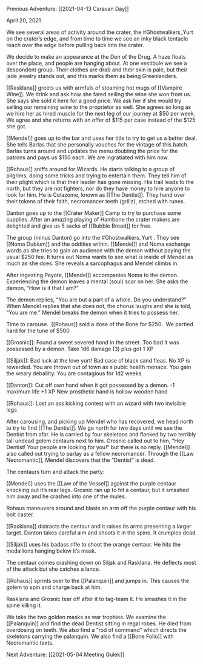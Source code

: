 Previous Adventure: [[2021-04-13 Caravan Day]]

April 20, 2021

We see several areas of activity around the crater, the #Ghostwalkers_Yurt  on the crater’s edge, and from time to time we see an inky black tentacle reach over the edge before pulling back into the crater. 

We decide to make an appearance at the Den of the Drug. A haze floats over the place, and people are hanging about. At one vestibule we see a despondent group. Their clothes are drab and their skin is pale, but their jade jewelry stands out, and this marks them as being Greenlanders. 

[[Rasklana]] greets us with armfuls of steaming hot mugs of [[Vampire Wine]]. We drink and ask how she fared selling the wine she won from us. She says she sold it here for a good price. We ask her if she would try selling our remaining wine to the proprietor as well. She agrees so long as we hire her as hired muscle for the next leg of our journey at $50 per week. We agree and she returns with an offer of $115 per case instead of the $125 she got. 

[[Mendel]] goes up to the bar and uses her title to try to get us a better deal. She tells Barlas that she personally vouches for the vintage of this batch. Barlas turns around and updates the menu doubling the price for the patrons and pays us $150 each. We are ingratiated with him now. 

[[Rohaus]] sniffs around for Wizards. He starts talking to a group of pilgrims, doing some tricks and trying to entertain them. They tell him of their plight which is that their leader has gone missing. His trail leads to the north, but they are not fighters, nor do they have money to hire anyone to look for him. He is Celazome, known as [[The Dentist]]. They hand over their tokens of their faith, necromancer teeth (grillz), etched with runes. 

Danton goes up to the [[Crater Maker]] Camp to try to purchase some supplies. After an amazing playing of Hambone the crater makers are delighted and give us 5 sacks of [[Bubble Bread]] for free. 

The group (minus Danton) go into the #Ghostwalkers_Yurt . They see [[Noma Dubium]] and the oddities within. [[Mendel]] and Noma exchange words as she tries to gain an audience with the demon without paying the usual $250 fee. It turns out Noma wants to see what is inside of Mendel as much as she does. She reveals a sarcophagus and Mendel climbs in.  
 
After ingesting Peyote, [[Mendel]] accompanies Noma to the demon. Experiencing the demon leaves a mental (soul) scar on her. She asks the demon, “How is it that I am?”

The demon replies, “You are but a part of a whole. Do you understand?” When Mendel replies that she does not, the chorus laughs and she is told, “You are me.” Mendel breaks the demon when it tries to possess her.

Time to carouse.  [[Rohaus]] sold a dose of the Bone for $250.  We partied hard for the tune of $500

[[Grosnic]]: Found a sweet severed hand in the street. Too bad it was possessed by a demon. Take 1d6 damage (3) plus got 1 XP

[[Siljak]]: Bad luck at the love yurt! Bad case of black sand fleas. No XP is rewarded. You are thrown out of town as a pubic health menace. You gain the weary debalilty. You are contagious for 1d2 weeks

[[Danton]]: Cut off own hand when it got possessed by a demon. -1 maximum life +1 XP New prosthetic hand is hollow wooden hand

[[Rohaus]]: Lost an ass kicking contest with an wizard with two invisible legs

After carousing, and picking up Mendel who has recovered, we head north to try to find [[The Dentist]]. We go north for two days until we see the Dentist from afar. He is carried by four skeletons and flanked by two terribly tall undead golem centaurs next to him. Grosnic called out to him, “Hey Dentist! Your people are looking for you!” but there is no reply. [[Mendel]] also called out trying to parlay as a fellow necromancer. Through the [[Law Necromantic]], Mendel discovers that the “Dentist” is dead.

The centaurs turn and attack the party:

[[Mendel]] uses the [[Law of the Vessel]] against the purple centaur knocking out it’s rear legs. Grosnic ran up to hit a centaur, but it smashed him away and he crashed into one of the mules. 

Rohaus maneuvers around and blasts an arm off the purple centaur with his bolt caster.

[[Rasklana]] distracts the centaur and it raises its arms presenting a larger target. Danton takes careful aim and shoots it in the spine. It crumples dead.

[[Siljak]] uses his badass rifle to shoot the orange centaur. He hits the medallions hanging below it’s mask. 

The centaur comes crashing down on Siljak and Rasklana. He deflects most of the attack but she catches a lance. 

[[Rohaus]] sprints over to the [[Palanquin]] and jumps in. This causes the golem to spin and charge back at him. 

Rasklana and Grosnic tear off after it to tag-team it. He smashes it in the spine killing it. 

We take the two golden masks as war trophies. We examine the [[Palanquin]] and find the dead Dentist sitting in regal robes. He died from overdosing on teeth. We also find a “rod of command” which directs the skeletons carrying the palanquin. We also find a [[Bone Folio]] with Necromantic texts.

Next Adventure: [[2021-05-04 Meeting Gulek]]